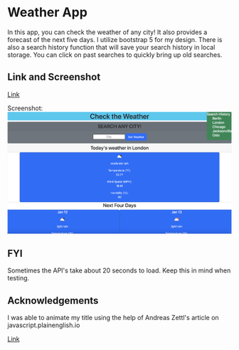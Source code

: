 # Weather App

In this app, you can check the weather of any city! It also provides a forecast of the next five days. I utilize bootstrap 5 for my design. There is also a search history function that will save your search history in local storage. You can click on past searches to quickly bring up old searches.  

## Link and Screenshot

[Link](https://dltorrise.github.io/Weather-App/)

Screenshot:
![Screenshot](./images/screenshot.png)

## FYI

Sometimes the API's take about 20 seconds to load. Keep this in mind when testing. 

## Acknowledgements

I was able to animate my title using the help of Andreas Zettl's article on javascript.plainenglish.io

[Link](https://javascript.plainenglish.io/animate-your-website-title-with-unicode-emoji-characters-d4aa35fb0eeb)

